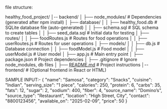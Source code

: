 file structure:

healthy_food_project/
│-- backend/
│   ├── node_modules/           # Dependencies (generated after npm install)
│   ├── database/
│   │   ├── healthy_food.db      # SQLite database file (auto-generated)
│   │   ├── schema.sql           # SQL schema to create tables
│   │   ├── seed_data.sql         # Initial data for testing
│   ├── routes/
│   │   ├── foodRoutes.js         # Routes for food operations
│   │   ├── userRoutes.js         # Routes for user operations
│   ├── models/
│   │   ├── db.js                 # Database connection
│   │   ├── foodModel.js           # Food model
│   │   ├── userModel.js           # User model
│   ├── app.js                    # Main entry point
│   ├── package.json               # Project dependencies
│   ├── .gitignore                 # Ignore node_modules, db files
│   ├── [README.md](http://readme.md/)                  # Project instructions
│-- frontend/                      # (Optional frontend in React or HTML)

SAMPLE INPUT:-
{
  "name": "Samosa",
  "category": "Snacks",
  "cuisine": "Indian",
  "serving_size": "1 piece",
  "calories": 250,
  "protein": 6,
  "carbs": 35,
  "fats": 12,
  "sugar": 2,
  "sodium": 400,
  "fiber": 4,
  "source_name": "Domino’s",
  "source_type": "Restaurant",
  "location": "High Street, City",
  "contact": "8800123456",
  "available_on": "2025-02-09",
  "price": 50
}
